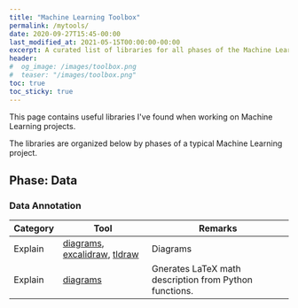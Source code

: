 ```yaml
---
title: "Machine Learning Toolbox"
permalink: /mytools/
date: 2020-09-27T15:45-00:00
last_modified_at: 2021-05-15T00:00:00-00:00
excerpt: A curated list of libraries for all phases of the Machine Learning workflow   
header:
#  og_image: /images/toolbox.png
#  teaser: "/images/toolbox.png"
toc: true
toc_sticky: true
---
```


This page contains useful libraries I've found when working on Machine Learning projects.  

The libraries are organized below by phases of a typical Machine Learning project.  

## Phase: Data
### Data Annotation  

|Category|Tool|Remarks|
|---|---|---|
|Explain| [diagrams](https://diagrams.net), [excalidraw](https://excalidraw.com/), [tldraw](https://www.tldraw.com)| Diagrams|
|Explain| [diagrams](https://github.com/google/latexify_py)| Gnerates LaTeX math description from Python functions.|